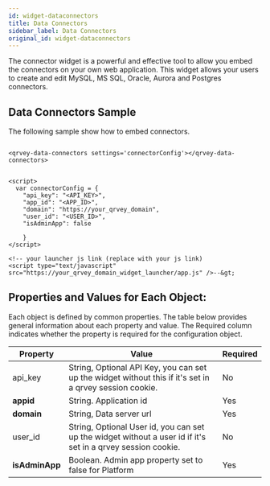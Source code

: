 ```yaml
---
id: widget-dataconnectors
title: Data Connectors
sidebar_label: Data Connectors
original_id: widget-dataconnectors
---
```

<div style={{textAlign: "justify"}}>

The connector widget is a powerful and effective tool to allow you embed the connectors on your own web application. This widget allows your users to create and edit MySQL, MS SQL, Oracle, Aurora and Postgres connectors.

## Data Connectors Sample

The following sample show how to embed connectors.

```

<qrvey-data-connectors settings='connectorConfig'></qrvey-data-connectors>


<script>
  var connectorConfig = {
    "api_key": "<API_KEY>",
    "app_id": "<APP_ID>",
    "domain": "https://your_qrvey_domain",
    "user_id": "<USER_ID>",
    "isAdminApp": false 
    
    }
</script>

<!-- your launcher js link (replace with your js link) 
<script type="text/javascript" src="https://your_qrvey_domain_widget_launcher/app.js" />--&gt;

```

## Properties and Values for Each Object:

Each object is defined by common properties. The table below provides general information about each property and value. The Required column indicates whether the property is required for the configuration object.

| **Property**   | **Value**                                                                                                    | **Required** |
| -------------- | ------------------------------------------------------------------------------------------------------------ | ------------ |
| api_key        | String, Optional API Key, you can set up the widget without this if it's set in a qrvey session cookie.      | No           |
| **appid**      | String. Application id                                                                                       | Yes          |
| **domain**     | String, Data server url                                                                                      | Yes          |
| user_id        | String, Optional User id, you can set up the widget without a user id if it's set in a qrvey session cookie. | No           |
| **isAdminApp** | Boolean. Admin app property set to false for Platform                                                        | Yes          |
</div>